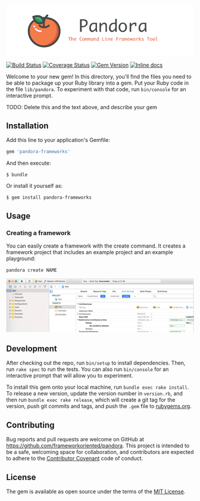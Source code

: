 ![headers](assets/header.png)

[![Build Status](https://travis-ci.org/frameworkoriented/pandora.svg?branch=master)](https://travis-ci.org/frameworkoriented/pandora)
[![Coverage Status](https://coveralls.io/repos/github/frameworkoriented/pandora/badge.svg)](https://coveralls.io/github/frameworkoriented/pandora)
[![Gem Version](https://badge.fury.io/rb/pandora-frameworks.svg)](https://badge.fury.io/rb/pandora-frameworks)
[![Inline docs](http://inch-ci.org/github/frameworkoriented/pandora.svg?branch=master)](http://www.rubydoc.info/github/framework-oriented/pandora/master)

Welcome to your new gem! In this directory, you'll find the files you need to be able to package up your Ruby library into a gem. Put your Ruby code in the file `lib/pandora`. To experiment with that code, run `bin/console` for an interactive prompt.

TODO: Delete this and the text above, and describe your gem

## Installation

Add this line to your application's Gemfile:

```ruby
gem 'pandora-frameworks'
```

And then execute:

    $ bundle

Or install it yourself as:

    $ gem install pandora-frameworks

## Usage

### Creating a framework

You can easily create a framework with the create command. It creates a framework project that includes an example project and an example playground:

```bash
pandora create NAME
```

![headers](assets/example.png)

## Development

After checking out the repo, run `bin/setup` to install dependencies. Then, run `rake spec` to run the tests. You can also run `bin/console` for an interactive prompt that will allow you to experiment.

To install this gem onto your local machine, run `bundle exec rake install`. To release a new version, update the version number in `version.rb`, and then run `bundle exec rake release`, which will create a git tag for the version, push git commits and tags, and push the `.gem` file to [rubygems.org](https://rubygems.org).

## Contributing

Bug reports and pull requests are welcome on GitHub at https://github.com/frameworkoriented/pandora. This project is intended to be a safe, welcoming space for collaboration, and contributors are expected to adhere to the [Contributor Covenant](http://contributor-covenant.org) code of conduct.


## License

The gem is available as open source under the terms of the [MIT License](http://opensource.org/licenses/MIT).

